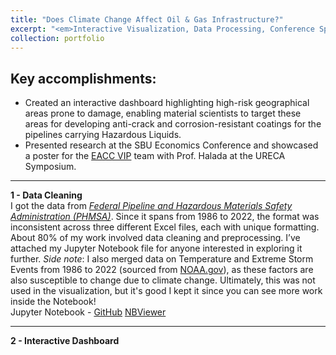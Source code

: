```yaml
---
title: "Does Climate Change Affect Oil & Gas Infrastructure?"
excerpt: "<em>Interactive Visualization, Data Processing, Conference Speaking</em><br/>d3.js, Python<br/><br/>This project is the result of some cool research I did at Stony Brook University, guided by Dr. Halada (Materials Science) and Dr. Montgomery (Economics). I even got to mix it up with Dr. Mueller's Data Visualization class in Computer Science, so it became a mashup of everything I love about data science—bringing together different fields to tell a story with data!<br/><img src='/images/test.png'>"
collection: portfolio
---
```

## Key accomplishments:
- Created an interactive dashboard highlighting high-risk geographical areas prone to damage, enabling material scientists to target these areas for developing anti-crack and corrosion-resistant coatings for the pipelines carrying Hazardous Liquids.
- Presented research at the SBU Economics Conference and showcased a poster for the <a href="https://www.stonybrook.edu/commcms/vertically-integrated-projects/teams/_team_page/team_page.php?team=Engineering%20Adaptation%20to%20Climate%20Change%20(EACC)" target="_blank">EACC VIP</a> team with Prof. Halada at the URECA Symposium.

---
**1 - Data Cleaning**  
I got the data from <a href="https://www.phmsa.dot.gov/data-and-statistics/pipeline/data-and-statistics-overview" target="_blank">*Federal Pipeline and Hazardous Materials Safety Administration (PHMSA)*</a>. Since it spans from 1986 to 2022, the format was inconsistent across three different Excel files, each with unique formatting. About 80% of my work involved data cleaning and preprocessing. I’ve attached my Jupyter Notebook file for anyone interested in exploring it further. *Side note*: I also merged data on Temperature and Extreme Storm Events from 1986 to 2022 (sourced from [NOAA.gov](NOAA.gov)), as these factors are also susceptible to change due to climate change. Ultimately, this was not used in the visualization, but it's good I kept it since you can see more work inside the Notebook!  
Jupyter Notebook - <a href="https://github.com/kikossik/kikossik.github.io/blob/master/files/notebooks/oil_gas_spill.ipynb" target="_blank">GitHub</a> <a href="https://nbviewer.org/github/kikossik/kikossik.github.io/blob/master/files/notebooks/oil_gas_spill.ipynb" target="_blank">NBViewer</a>

---
**2 - Interactive Dashboard**  

